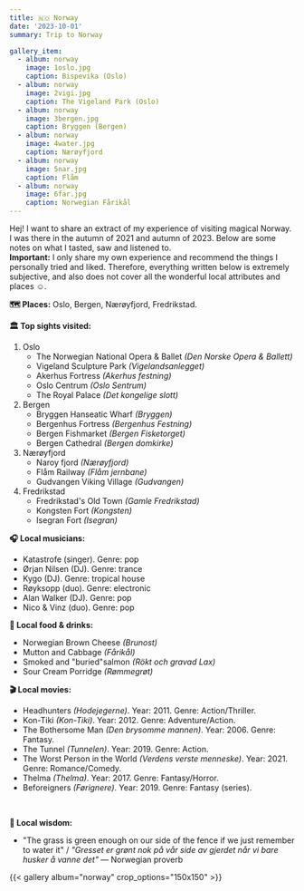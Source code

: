 ```yaml
---
title: 🇳🇴 Norway
date: '2023-10-01'
summary: Trip to Norway

gallery_item:
  - album: norway
    image: 1oslo.jpg
    caption: Bispevika (Oslo)
  - album: norway
    image: 2vigi.jpg
    caption: The Vigeland Park (Oslo)
  - album: norway
    image: 3bergen.jpg
    caption: Bryggen (Bergen)
  - album: norway
    image: 4water.jpg
    caption: Nærøyfjord
  - album: norway
    image: 5nar.jpg
    caption: Flåm
  - album: norway
    image: 6far.jpg
    caption: Norwegian Fårikål
---
```

Hej! I want to share an extract of my experience of visiting magical Norway. I was there in the autumn of 2021 and autumn of 2023. Below are some notes on what I tasted, saw and listened to.<br>
<b>Important:</b> I only share my own experience and recommend the things I personally tried and liked. Therefore, everything written below is extremely subjective, and also does not cover all the wonderful local attributes and places ☺️.

<b>🗺 Places:</b> Oslo, Bergen, Nærøyfjord, Fredrikstad.<br>

<b>🏛 Top sights visited: </b>
1. Oslo
    - The Norwegian National Opera & Ballet <i>(Den Norske Opera & Ballett)</i>
    - Vigeland Sculpture Park <i>(Vigelandsanlegget)</i>
    - Akerhus Fortress  <i>(Akerhus festning)</i>
    - Oslo Centrum <i>(Oslo Sentrum)</i>
    - The Royal Palace <i>(Det kongelige slott)</i>
2. Bergen
    - Bryggen Hanseatic Wharf <i>(Bryggen)</i>
    - Bergenhus Fortress <i>(Bergenhus Festning)</i>
    - Bergen Fishmarket <i>(Bergen Fisketorget)</i>
    - Bergen Cathedral <i>(Bergen domkirke)</i>
3. Nærøyfjord
    - Naroy fjord <i>(Nærøyfjord)</i>
    - Flåm Railway <i>(Flåm jernbane)</i>
    - Gudvangen Viking Village <i>(Gudvangen)</i>
4. Fredrikstad
    - Fredrikstad's Old Town <i>(Gamle Fredrikstad)</i>
    - Kongsten Fort <i>(Kongsten)</i>
    - Isegran Fort <i>(Isegran)</i>

   
<b>🎧 Local musicians: </b>
- Katastrofe (singer). Genre: pop
- Ørjan Nilsen (DJ). Genre: trance
- Kygo (DJ). Genre: tropical house
- Røyksopp (duo). Genre: electronic
- Alan Walker (DJ). Genre: pop
- Nico & Vinz (duo). Genre: pop

<b>🥘 Local food & drinks: </b>
- Norwegian Brown Cheese <i>(Brunost)</i>
- Mutton and Cabbage <i>(Fårikål)</i>
- Smoked and "buried"salmon <i>(Rökt och gravad Lax)</i>
- Sour Cream Porridge <i>(Rømmegrøt)</i>

<b>🎬 Local movies:</b>
- Headhunters <i>(Hodejegerne)</i>. Year: 2011. Genre: Action/Thriller.
- Kon-Tiki <i>(Kon-Tiki)</i>. Year: 2012. Genre: Adventure/Action.
- The Bothersome Man <i>(Den brysomme mannen)</i>. Year: 2006. Genre: Fantasy.
- The Tunnel <i>(Tunnelen)</i>. Year: 2019. Genre: Action.
- The Worst Person in the World <i>(Verdens verste menneske)</i>. Year: 2021. Genre: Romance/Comedy.
- Thelma <i>(Thelma)</i>. Year: 2017. Genre: Fantasy/Horror.
- Beforeigners <i>(Førignere)</i>. Year: 2019. Genre: Fantasy (series).
<br>

<b>🦉 Local wisdom:</b>
- "The grass is green enough on our side of the fence if we just remember to water it" / <i>"Gresset er grønt nok på vår side av gjerdet når vi bare husker å vanne det"</i> — Norwegian proverb

{{< gallery album="norway" crop_options="150x150" >}}
   

